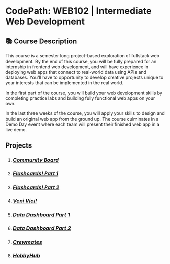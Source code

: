 # CodePath: WEB102 | Intermediate Web Development

## 📚 Course Description
This course is a semester long project-based exploration of fullstack web development. By the end of this course, you will be fully prepared for an internship in frontend web development, and will have experience in deploying web apps that connect to real-world data using APIs and databases. You'll have to opportunity to develop creative projects unique to your interests that can be implemented in the real world.

In the first part of the course, you will build your web development skills by completing practice labs and building fully functional web apps on your own.

In the last three weeks of the course, you will apply your skills to design and build an original web app from the ground up. The course culminates in a Demo Day event where each team will present their finished web app in a live demo.

## Projects

1. ### *[Community Board](https://github.com/TaoLyn838/Web102-spring/blob/main/Projects/communityboard)*
2. ### *[Flashcards! Part 1](https://github.com/TaoLyn838/Web102-spring/tree/main/Projects/flashcards)*
3. ### *[Flashcards! Part 2](https://github.com/TaoLyn838/Web102-spring/tree/main/Projects/flashcards-part2)*
4. ### *[Veni Vici!](https://github.com/TaoLyn838/Web102-spring/tree/main/Projects/veni-vici!)*
5. ### *[Data Dashboard Part 1](https://github.com/TaoLyn838/Web102-spring/tree/main/Projects/Datadashboards/Part-one/datadashboard)*
6. ### *[Data Dashboard Part 2](https://github.com/TaoLyn838/Web102-spring/tree/main/Projects/Datadashboards/Part-two/datadashboard)*
7. ### *[Crewmates](https://github.com/TaoLyn838/Web102-spring/tree/main/Projects/Crewmate)*
8. ### *[HobbyHub](https://github.com/TaoLyn838/Web102-spring/tree/main/Projects/HobbyHub)*
